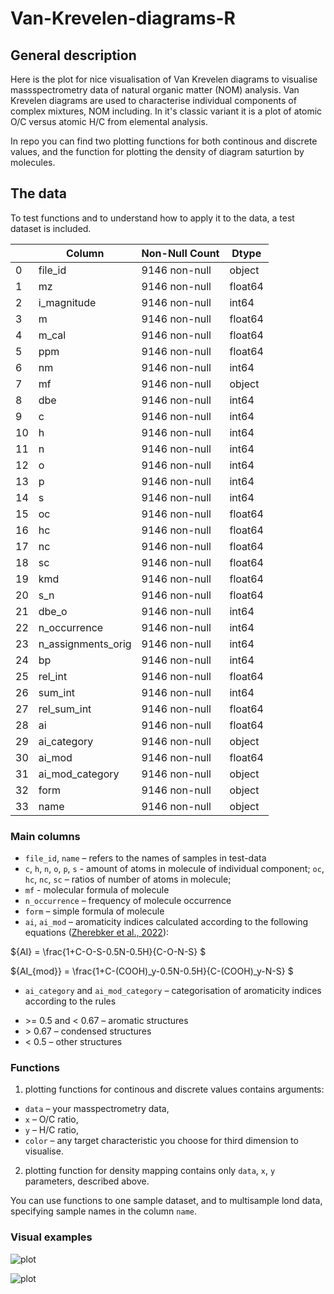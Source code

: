 # Van-Krevelen-diagrams-R
## General description
Here is the plot for nice visualisation of Van Krevelen diagrams to visualise massspectrometry data of natural organic matter (NOM) analysis.
Van Krevelen diagrams are used to characterise individual components of complex mixtures, NOM including. In it's classic variant it is a plot of atomic O/C versus atomic H/C from elemental analysis.

In repo you can find two plotting functions for both continous and discrete values, and the function for plotting the density of diagram saturtion by molecules. 


## The data
To test functions and to understand how to apply it to the data, a test dataset is included. 

|    | Column             | Non-Null Count | Dtype  |
|--- | ------             | ---------------| -----  |
| 0  | file_id            | 9146 non-null  | object |
| 1  | mz                 | 9146 non-null  | float64|
| 2  | i_magnitude        | 9146 non-null  | int64  |
| 3  | m                  | 9146 non-null  | float64|
| 4  | m_cal              | 9146 non-null  | float64|
| 5  | ppm                | 9146 non-null  | float64|
| 6  | nm                 | 9146 non-null  | int64  |
| 7  | mf                 | 9146 non-null  | object |
| 8  | dbe                | 9146 non-null  | int64  |
| 9  | c                  | 9146 non-null  | int64  |
| 10 | h                  | 9146 non-null  | int64  |
| 11 | n                  | 9146 non-null  | int64  |
| 12 | o                  | 9146 non-null  | int64  |
| 13 | p                  | 9146 non-null  | int64  |
| 14 | s                  | 9146 non-null  | int64  |
| 15 | oc                 | 9146 non-null  | float64|
| 16 | hc                 | 9146 non-null  | float64|
| 17 | nc                 | 9146 non-null  | float64|
| 18 | sc                 | 9146 non-null  | float64|
| 19 | kmd                | 9146 non-null  | float64|
| 20 | s_n                | 9146 non-null  | float64|
| 21 | dbe_o              | 9146 non-null  | int64  |
| 22 | n_occurrence       | 9146 non-null  | int64  |
| 23 | n_assignments_orig | 9146 non-null  | int64  |
| 24 | bp                 | 9146 non-null  | int64  |
| 25 | rel_int            | 9146 non-null  | float64|
| 26 | sum_int            | 9146 non-null  | int64  |
| 27 | rel_sum_int        | 9146 non-null  | float64|
| 28 | ai                 | 9146 non-null  | float64|
| 29 | ai_category        | 9146 non-null  | object |
| 30 | ai_mod             | 9146 non-null  | float64|
| 31 | ai_mod_category    | 9146 non-null  | object |
| 32 | form               | 9146 non-null  | object |
| 33 | name               | 9146 non-null  | object |

### Main columns
* ``file_id``, ``name`` – refers to the names of samples in test-data
* ``c``, ``h``, ``n``, ``o``, ``p``, ``s`` - amount of atoms in molecule of individual component; ``oc``, ``hc``, ``nc``, ``sc`` – ratios of number of atoms in molecule;
* ``mf`` - molecular formula of molecule
* ``n_occurrence`` – frequency of molecule occurrence
* ``form`` – simple formula of molecule
* ``ai``, ``ai_mod`` – aromaticity indices calculated according to the following equations ([Zherebker et al., 2022](https://pubs.acs.org/action/showCitFormats?doi=10.1021/acs.est.1c04575&ref=pdf)):

${AI} = \frac{1+C-O-S-0.5N-0.5H}{C-O-N-S} $

${AI_{mod}} = \frac{1+C-(СООН)_y-0.5N-0.5H}{C-(СООН)_y-N-S} $

* ``ai_category`` and ``ai_mod_category`` – categorisation of aromaticity indices according to the rules

 - \>= 0.5 and < 0.67 – aromatic structures
 -  \> 0.67 – condensed structures
 -   < 0.5 – other structures

### Functions

1) plotting functions for continous and discrete values contains arguments:
* ``data`` – your masspectrometry data, 
* ``x`` – O/C ratio, 
* ``y`` – H/C ratio, 
* ``color`` – any target characteristic you choose for third dimension to visualise.

2) plotting function for density mapping contains only ``data``, ``x``, ``y`` parameters, described above.

You can use functions to one sample dataset, and to multisample lond data, specifying sample names in the column ``name``.

### Visual examples

![plot](atl_icr_1.png)

![plot](atl_icr_2_mod.png)



